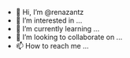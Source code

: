 - 👋 Hi, I’m @renazantz
- 👀 I’m interested in ...
- 🌱 I’m currently learning ...
- 💞️ I’m looking to collaborate on ...
- 📫 How to reach me ...

<!---
renazantz/renazantz is a ✨ special ✨ repository because its `README.md` (this file) appears on your GitHub profile.
You can click the Preview link to take a look at your changes.
--->
